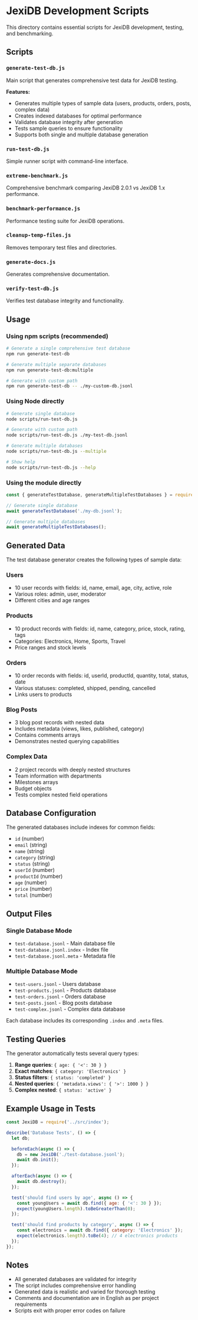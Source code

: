 # JexiDB Development Scripts

This directory contains essential scripts for JexiDB development, testing, and benchmarking.

## Scripts

### `generate-test-db.js`
Main script that generates comprehensive test data for JexiDB testing.

**Features:**
- Generates multiple types of sample data (users, products, orders, posts, complex data)
- Creates indexed databases for optimal performance
- Validates database integrity after generation
- Tests sample queries to ensure functionality
- Supports both single and multiple database generation

### `run-test-db.js`
Simple runner script with command-line interface.

### `extreme-benchmark.js`
Comprehensive benchmark comparing JexiDB 2.0.1 vs JexiDB 1.x performance.

### `benchmark-performance.js`
Performance testing suite for JexiDB operations.

### `cleanup-temp-files.js`
Removes temporary test files and directories.

### `generate-docs.js`
Generates comprehensive documentation.

### `verify-test-db.js`
Verifies test database integrity and functionality.

## Usage

### Using npm scripts (recommended)

```bash
# Generate a single comprehensive test database
npm run generate-test-db

# Generate multiple separate databases
npm run generate-test-db:multiple

# Generate with custom path
npm run generate-test-db -- ./my-custom-db.jsonl
```

### Using Node directly

```bash
# Generate single database
node scripts/run-test-db.js

# Generate with custom path
node scripts/run-test-db.js ./my-test-db.jsonl

# Generate multiple databases
node scripts/run-test-db.js --multiple

# Show help
node scripts/run-test-db.js --help
```

### Using the module directly

```javascript
const { generateTestDatabase, generateMultipleTestDatabases } = require('./scripts/generate-test-db');

// Generate single database
await generateTestDatabase('./my-db.jsonl');

// Generate multiple databases
await generateMultipleTestDatabases();
```

## Generated Data

The test database generator creates the following types of sample data:

### Users
- 10 user records with fields: id, name, email, age, city, active, role
- Various roles: admin, user, moderator
- Different cities and age ranges

### Products
- 10 product records with fields: id, name, category, price, stock, rating, tags
- Categories: Electronics, Home, Sports, Travel
- Price ranges and stock levels

### Orders
- 10 order records with fields: id, userId, productId, quantity, total, status, date
- Various statuses: completed, shipped, pending, cancelled
- Links users to products

### Blog Posts
- 3 blog post records with nested data
- Includes metadata (views, likes, published, category)
- Contains comments arrays
- Demonstrates nested querying capabilities

### Complex Data
- 2 project records with deeply nested structures
- Team information with departments
- Milestones arrays
- Budget objects
- Tests complex nested field operations

## Database Configuration

The generated databases include indexes for common fields:
- `id` (number)
- `email` (string)
- `name` (string)
- `category` (string)
- `status` (string)
- `userId` (number)
- `productId` (number)
- `age` (number)
- `price` (number)
- `total` (number)

## Output Files

### Single Database Mode
- `test-database.jsonl` - Main database file
- `test-database.jsonl.index` - Index file
- `test-database.jsonl.meta` - Metadata file

### Multiple Database Mode
- `test-users.jsonl` - Users database
- `test-products.jsonl` - Products database
- `test-orders.jsonl` - Orders database
- `test-posts.jsonl` - Blog posts database
- `test-complex.jsonl` - Complex data database

Each database includes its corresponding `.index` and `.meta` files.

## Testing Queries

The generator automatically tests several query types:

1. **Range queries**: `{ age: { '<': 30 } }`
2. **Exact matches**: `{ category: 'Electronics' }`
3. **Status filters**: `{ status: 'completed' }`
4. **Nested queries**: `{ 'metadata.views': { '>': 1000 } }`
5. **Complex nested**: `{ status: 'active' }`

## Example Usage in Tests

```javascript
const JexiDB = require('../src/index');

describe('Database Tests', () => {
  let db;

  beforeEach(async () => {
    db = new JexiDB('./test-database.jsonl');
    await db.init();
  });

  afterEach(async () => {
    await db.destroy();
  });

  test('should find users by age', async () => {
    const youngUsers = await db.find({ age: { '<': 30 } });
    expect(youngUsers.length).toBeGreaterThan(0);
  });

  test('should find products by category', async () => {
    const electronics = await db.find({ category: 'Electronics' });
    expect(electronics.length).toBe(4); // 4 electronics products
  });
});
```

## Notes

- All generated databases are validated for integrity
- The script includes comprehensive error handling
- Generated data is realistic and varied for thorough testing
- Comments and documentation are in English as per project requirements
- Scripts exit with proper error codes on failure 